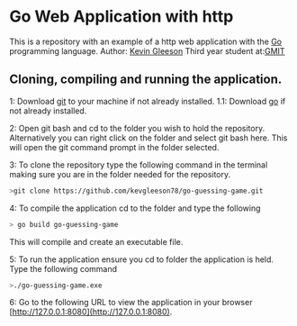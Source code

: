 # Go Web Application with http

This is a repository with an example of a http web application with the [Go](https://golang.org/) programming language.
Author: [Kevin Gleeson](https://github.com/kevgleeson78)
Third year student at:[GMIT](http://gmit.ie) 

## Cloning, compiling and running the application.

1: Download [git](https://git-scm.com/downloads) to your machine if not already installed.
1.1: Download [go](https://golang.org/dl/) if not already installed.

2: Open git bash and cd to the folder you wish to hold the repository.
Alternatively you can right click on the folder and select git bash here.
This will open the git command prompt in the folder selected.
 
 3: To clone the repository type the following command in the terminal making sure you are in the folder needed for the repository.
```bash
>git clone https://github.com/kevgleeson78/go-guessing-game.git
```
4: To compile the application cd to the folder and type the following 
```bash
> go build go-guessing-game
```
This will compile and create an executable file.

5: To run the application ensure you cd to folder the application is held.
Type the following command
```bash
>./go-guessing-game.exe
```
6: Go to the following URL to view the application in your browser
[http://127.0.0.1:8080](http://127.0.0.1:8080).
